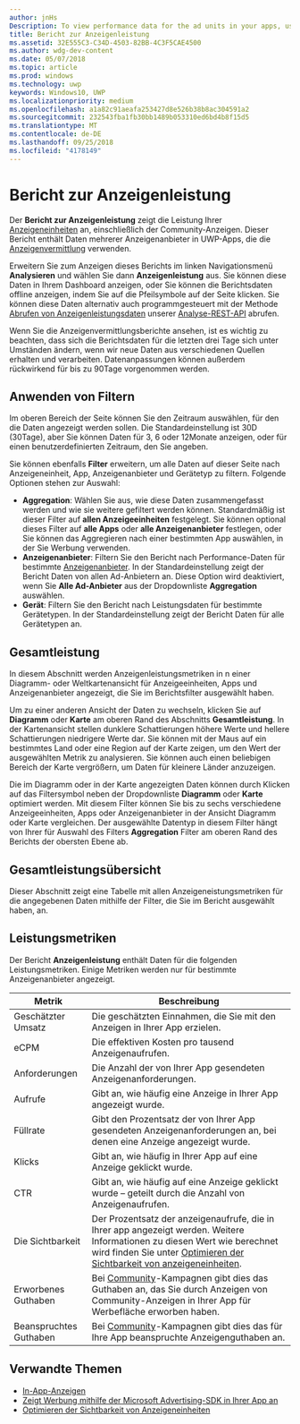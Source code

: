 ```yaml
---
author: jnHs
Description: To view performance data for the ad units in your apps, use the advertising performance report on the Windows Dev Center dashboard.
title: Bericht zur Anzeigenleistung
ms.assetid: 32E555C3-C34D-4503-82BB-4C3F5CAE4500
ms.author: wdg-dev-content
ms.date: 05/07/2018
ms.topic: article
ms.prod: windows
ms.technology: uwp
keywords: Windows10, UWP
ms.localizationpriority: medium
ms.openlocfilehash: a1a82c91aeafa253427d8e526b38b8ac304591a2
ms.sourcegitcommit: 232543fba1fb30bb1489b053310ed6bd4b8f15d5
ms.translationtype: MT
ms.contentlocale: de-DE
ms.lasthandoff: 09/25/2018
ms.locfileid: "4178149"
---
```

# <a name="advertising-performance-report"></a>Bericht zur Anzeigenleistung


Der **Bericht zur Anzeigenleistung** zeigt die Leistung Ihrer [Anzeigeneinheiten](in-app-ads.md) an, einschließlich der Community-Anzeigen. Dieser Bericht enthält Daten mehrerer Anzeigenanbieter in UWP-Apps, die die [Anzeigenvermittlung](in-app-ads.md#mediation) verwenden.

Erweitern Sie zum Anzeigen dieses Berichts im linken Navigationsmenü **Analysieren** und wählen Sie dann **Anzeigenleistung** aus. Sie können diese Daten in Ihrem Dashboard anzeigen, oder Sie können die Berichtsdaten offline anzeigen, indem Sie auf die Pfeilsymbole auf der Seite klicken. Sie können diese Daten alternativ auch programmgesteuert mit der Methode [Abrufen von Anzeigenleistungsdaten](../monetize/get-ad-performance-data.md) unserer [Analyse-REST-API](../monetize/access-analytics-data-using-windows-store-services.md) abrufen.

Wenn Sie die Anzeigenvermittlungsberichte ansehen, ist es wichtig zu beachten, dass sich die Berichtsdaten für die letzten drei Tage sich unter Umständen ändern, wenn wir neue Daten aus verschiedenen Quellen erhalten und verarbeiten. Datenanpassungen können außerdem rückwirkend für bis zu 90Tage vorgenommen werden.

## <a name="apply-filters"></a>Anwenden von Filtern

Im oberen Bereich der Seite können Sie den Zeitraum auswählen, für den die Daten angezeigt werden sollen. Die Standardeinstellung ist 30D (30Tage), aber Sie können Daten für 3, 6 oder 12Monate anzeigen, oder für einen benutzerdefinierten Zeitraum, den Sie angeben.

Sie können ebenfalls **Filter** erweitern, um alle Daten auf dieser Seite nach Anzeigeneinheit, App, Anzeigenanbieter und Gerätetyp zu filtern. Folgende Optionen stehen zur Auswahl:

* **Aggregation**: Wählen Sie aus, wie diese Daten zusammengefasst werden und wie sie weitere gefiltert werden können. Standardmäßig ist dieser Filter auf **allen Anzeigeeinheiten** festgelegt. Sie können optional dieses Filter auf **alle Apps** oder **alle Anzeigenanbieter** festlegen, oder Sie können das Aggregieren nach einer bestimmten App auswählen, in der Sie Werbung verwenden.
* **Anzeigenanbieter**: Filtern Sie den Bericht nach Performance-Daten für bestimmte [Anzeigenanbieter](in-app-ads.md#paid-networks). In der Standardeinstellung zeigt der Bericht Daten von allen Ad-Anbietern an. Diese Option wird deaktiviert, wenn Sie **Alle Ad-Anbieter** aus der Dropdownliste **Aggregation** auswählen.
* **Gerät**: Filtern Sie den Bericht nach Leistungsdaten für bestimmte Gerätetypen. In der Standardeinstellung zeigt der Bericht Daten für alle Gerätetypen an.

## <a name="overall-performance"></a>Gesamtleistung

In diesem Abschnitt werden Anzeigenleistungsmetriken in n einer Diagramm- oder Weltkartenansicht für Anzeigeeinheiten, Apps und Anzeigenanbieter angezeigt, die Sie im Berichtsfilter ausgewählt haben.

Um zu einer anderen Ansicht der Daten zu wechseln, klicken Sie auf **Diagramm** oder **Karte** am oberen Rand des Abschnitts **Gesamtleistung**. In der Kartenansicht stellen dunklere Schattierungen höhere Werte und hellere Schattierungen niedrigere Werte dar. Sie können mit der Maus auf ein bestimmtes Land oder eine Region auf der Karte zeigen, um den Wert der ausgewählten Metrik zu analysieren. Sie können auch einen beliebigen Bereich der Karte vergrößern, um Daten für kleinere Länder anzuzeigen.

Die im Diagramm oder in der Karte angezeigten Daten können durch Klicken auf das Filtersymbol neben der Dropdownliste **Diagramm** oder **Karte** optimiert werden. Mit diesem Filter können Sie bis zu sechs verschiedene Anzeigeeinheiten, Apps oder Anzeigenanbieter in der Ansicht Diagramm oder Karte vergleichen. Der ausgewählte Datentyp in diesem Filter hängt von Ihrer für Auswahl des Filters **Aggregation** Filter am oberen Rand des Berichts der obersten Ebene ab.


## <a name="overall-performance-breakdown"></a>Gesamtleistungsübersicht

Dieser Abschnitt zeigt eine Tabelle mit allen Anzeigeneistungsmetriken für die angegebenen Daten mithilfe der Filter, die Sie im Bericht ausgewählt haben, an.

## <a name="performance-metrics"></a>Leistungsmetriken

Der Bericht **Anzeigenleistung** enthält Daten für die folgenden Leistungsmetriken. Einige Metriken werden nur für bestimmte Anzeigenanbieter angezeigt.

|  Metrik  |  Beschreibung  |
|----------|---------------|
| Geschätzter Umsatz  |  Die geschätzten Einnahmen, die Sie mit den Anzeigen in Ihrer App erzielen. |
| eCPM  |  Die effektiven Kosten pro tausend Anzeigenaufrufen. |
| Anforderungen  | Die Anzahl der von Ihrer App gesendeten Anzeigenanforderungen.  |
| Aufrufe  | Gibt an, wie häufig eine Anzeige in Ihrer App angezeigt wurde.  |
| Füllrate  | Gibt den Prozentsatz der von Ihrer App gesendeten Anzeigenanforderungen an, bei denen eine Anzeige angezeigt wurde.  |
| Klicks  |  Gibt an, wie häufig in Ihrer App auf eine Anzeige geklickt wurde. |
| CTR  |  Gibt an, wie häufig auf eine Anzeige geklickt wurde – geteilt durch die Anzahl von Anzeigenaufrufen. |
| Die Sichtbarkeit | Der Prozentsatz der anzeigenaufrufe, die in Ihrer app angezeigt werden. Weitere Informationen zu diesen Wert wie berechnet wird finden Sie unter [Optimieren der Sichtbarkeit von anzeigeneinheiten](../monetize/optimize-ad-unit-viewability.md). |
| Erworbenes Guthaben  | Bei [Community](https://docs.microsoft.com/windows/uwp/publish/about-community-ads)-Kampagnen gibt dies das Guthaben an, das Sie durch Anzeigen von Community-Anzeigen in Ihrer App für Werbefläche erworben haben.  |
| Beanspruchtes Guthaben  | Bei [Community](https://docs.microsoft.com/windows/uwp/publish/about-community-ads)-Kampagnen gibt dies das für Ihre App beanspruchte Anzeigenguthaben an.  |

## <a name="related-topics"></a>Verwandte Themen

* [In-App-Anzeigen](in-app-ads.md)
* [Zeigt Werbung mithilfe der Microsoft Advertising-SDK in Ihrer App an](../monetize/display-ads-in-your-app.md)
* [Optimieren der Sichtbarkeit von Anzeigeneinheiten](../monetize/optimize-ad-unit-viewability.md)


 
